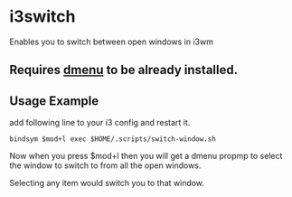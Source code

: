 # i3switch
Enables you to switch between open windows in i3wm

## Requires [dmenu](https://wiki.archlinux.org/index.php/Dmenu) to be already installed.

## Usage Example
add following line to your i3 config and restart it.
```
bindsym $mod+l exec $HOME/.scripts/switch-window.sh
```
Now when you press $mod+l then you will get a dmenu propmp to select the window to switch to from all the open windows.

Selecting any item would switch you to that window.
